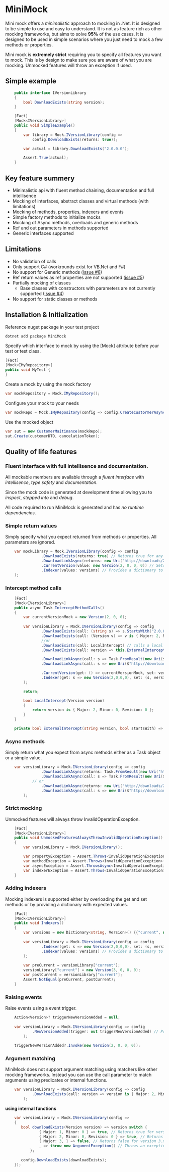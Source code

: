 # MiniMock

Mini mock offers a _minimalistic_ approach to mocking in .Net. It is designed to be simple to use and easy to understand. 
It is not as feature rich as other mocking frameworks, but aims to solve __95%__ of the use cases.
It is designed to be used in simple scenarios where you just need to mock a few methods or properties.

Mini mock is __extremely strict__ requiring you to specify all features you want to mock. This is by design to make sure you are aware of what you are mocking.
Unmocked features will throw an exception if used.

## Simple example

```csharp
    public interface IVersionLibrary
    {
        bool DownloadExists(string version);
    }

    [Fact]
    [Mock<IVersionLibrary>]
    public void SimpleExample()
    {
        var library = Mock.IVersionLibrary(config =>
            config.DownloadExists(returns: true));

        var actual = library.DownloadExists("2.0.0.0");

        Assert.True(actual);
    }
```

## Key feature summery

- Minimalistic api with fluent method chaining, documentation and full intellisence
- Mocking of interfaces, abstract classes and virtual methods (with limitations)
- Mocking of methods, properties, indexers and events
- Simple factory methods to initialize mocks
- Mocking of Async methods, overloads and generic methods
- Ref and out parameters in methods supported
- Generic interfaces supported

## Limitations

- No validation of calls
- Only support C# (workrounds exist for VB.Net and F#)
- No support for Generic methods ([issue #8](https://github.com/oswaldsql/MiniMock/issues/8))
- Ref return values as ref properties are not supported  ([issue #5](https://github.com/oswaldsql/MiniMock/issues/5))
- Partially mocking of classes
    - Base classes with constructors with parameters are not currently supported ([Issue #4](https://github.com/oswaldsql/MiniMock/issues/4))
- No support for static classes or methods

## Installation & Initialization

Reference nuget package in your test project

```csharp
dotnet add package MiniMock
```

Specify which interface to mock by using the [Mock] attribute before your test or test class.

```csharp
[Fact]
[Mock<IMyRepository>]
public void MyTest {
}
```

Create a mock by using the mock factory 

```csharp
var mockRepository = Mock.IMyRepository();
```

Configure your mock to your needs

```csharp
var mockRepo = Mock.IMyRepository(config => config.CreateCustormerAsync(return: Guid.NewGuid());
```

Use the mocked object

```csharp
var sut = new CustomerMaitinance(mockRepo);
sut.Create(customerDTO, cancelationToken);
```

## Quality of life features

### Fluent interface with full intellisence and documentation.

All mockable members are available through a _fluent interface_ with _intellisence_, _type safety_ and _documentation_.

Since the mock code is generated at development time allowing you to _inspect_, _stepped into_ and _debug_.

All code required to run MiniMock is generated and has _no runtime dependencies_.

### Simple return values

Simply specify what you expect returned from methods or properties. All parameters are ignored.

```csharp
    var mockLibrary = Mock.IVersionLibrary(config => config
                .DownloadExists(returns: true) // Returns true for any parameter
                .DownloadLinkAsync(returns: new Uri("http://downloads/2.0.0")) // Returns a task with a download link
                .CurrentVersion(value: new Version(2, 0, 0, 0)) // Sets the initial version to 2.0.0.0
                .Indexer(values: versions) // Provides a dictionary to retrieve and store versions
    );
```

### Intercept method calls

```csharp
    [Fact]
    [Mock<IVersionLibrary>]
    public async Task InterceptMethodCalls()
    {
        var currentVersionMock = new Version(2, 0, 0);
        
        var versionLibrary = Mock.IVersionLibrary(config => config
                .DownloadExists(call: (string s) => s.StartsWith("2.0.0") ? true : false ) // Returns true for version 2.0.0.x base on a string parameter
                .DownloadExists(call: (Version v) => v is { Major: 2, Minor: 0, Revision: 0 })// Returns true for version 2.0.0.x based on a version parameter
                //or
                .DownloadExists(call: LocalIntercept) // calls a local function
                .DownloadExists(call: version => this.ExternalIntercept(version, true)) // calls function in class

                .DownloadLinkAsync(call: s => Task.FromResult(new Uri($"http://downloads/{s}"))) // Returns a task containing a download link for version 2.0.0.x otherwise a error link
                .DownloadLinkAsync(call: s => new Uri($"http://downloads/{s}")) // Returns a task containing a download link for version 2.0.0.x otherwise a error link

                .CurrentVersion(get: () => currentVersionMock, set: version => currentVersionMock = version) // Overwrites the property getter and setter
                .Indexer(get: s => new Version(2,0,0,0), set: (s, version) => {}) // Overwrites the indexer getter and setter
        );

        return;

        bool LocalIntercept(Version version)
        {
            return version is { Major: 2, Minor: 0, Revision: 0 };
        }
    }

    private bool ExternalIntercept(string version, bool startsWith) => startsWith ? version.StartsWith("2.0.0") : version == "2.0.0";
```

### Async methods

Simply return what you expect from async methods either as a Task object or a simple value.

```csharp
    var versionLibrary = Mock.IVersionLibrary(config => config
                .DownloadLinkAsync(returns: Task.FromResult(new Uri("http://downloads/2.0.0"))) // Returns a task containing a download link for all versions
                .DownloadLinkAsync(call: s => Task.FromResult(new Uri($"http://downloads/{s}"))) // Returns a task containing a download link for version 2.0.0.x otherwise a error link
            // or
                .DownloadLinkAsync(returns: new Uri("http://downloads/2.0.0")) // Returns a task containing a download link for all versions
                .DownloadLinkAsync(call: s => new Uri($"http://downloads/{s}")) // Returns a task containing a download link for version 2.0.0.x otherwise a error link
        );
```

### Strict mocking

Unmocked features will always throw InvalidOperationException.

```csharp
    [Fact]
    [Mock<IVersionLibrary>]
    public void UnmockedFeaturesAlwaysThrowInvalidOperationException()
    {
        var versionLibrary = Mock.IVersionLibrary();

        var propertyException = Assert.Throws<InvalidOperationException>(() => versionLibrary.CurrentVersion);
        var methodException = Assert.Throws<InvalidOperationException>(() => versionLibrary.DownloadExists("2.0.0"));
        var asyncException = Assert.ThrowsAsync<InvalidOperationException>(() => versionLibrary.DownloadLinkAsync("2.0.0"));
        var indexerException = Assert.Throws<InvalidOperationException>(() => versionLibrary["2.0.0"]);
    }
```

### Adding indexers

Mocking indexers is supported either by overloading the get and set methods or by providing a dictionary with expected values.

```csharp
    [Fact]
    [Mock<IVersionLibrary>]
    public void Indexers()
    {
        var versions = new Dictionary<string, Version>() {{"current", new Version(2,0,0,0)}};
    
        var versionLibrary = Mock.IVersionLibrary(config => config
                .Indexer(get: s => new Version(2,0,0,0), set: (s, version) => {}) // Overwrites the indexer getter and setter
                .Indexer(values: versions) // Provides a dictionary to retrieve and store versions
        );
    
        var preCurrent = versionLibrary["current"];
        versionLibrary["current"] = new Version(3, 0, 0, 0);
        var postCurrent = versionLibrary["current"];
        Assert.NotEqual(preCurrent, postCurrent);
    }
```

### Raising events 

Raise events using a event trigger.

```csharp
    Action<Version>? triggerNewVersionAdded = null;
    
    var versionLibrary = Mock.IVersionLibrary(config => config
            .NewVersionAdded(trigger: out triggerNewVersionAdded) // Provides a trigger for when a new version is added
        );
    
    triggerNewVersionAdded?.Invoke(new Version(2, 0, 0, 0));
```

### Argument matching

MiniMock does not support argument matching using matchers like other mocking frameworks. 
Instead you can use the call parameter to match arguments using predicates or internal functions.

```csharp
    var versionLibrary = Mock.IVersionLibrary(config => config
            .DownloadExists(call: version => version is { Major: 2, Minor: 0 }) // Returns true for version 2.0.x based on a version parameter
        );
```
        
__using internal functions__

```csharp
    var versionLibrary = Mock.IVersionLibrary(config =>
    {
       bool downloadExists(Version version) => version switch {
               { Major: 1, Minor: 0 } => true, // Returns true for version 1.0.x based on a version parameter
               { Major: 2, Minor: 0, Revision: 0 } => true, // Returns true for version 2.0.0.0 based on a version parameter
               { Major: 3, } => false, // Returns false for version 3.x based on a version parameter
               _ => throw new ArgumentException() // Throws an exception for all other versions
           };
    
       config.DownloadExists(downloadExists);
    });
```
